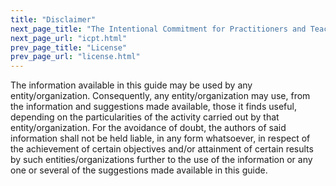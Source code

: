```yaml
---
title: "Disclaimer"
next_page_title: "The Intentional Commitment for Practitioners and Teachers of Sociocracy 3.0 (ICPT)"
next_page_url: "icpt.html"
prev_page_title: "License"
prev_page_url: "license.html"
---
```



The information available in this guide may be used by any entity/organization. Consequently, any entity/organization may use, from the information and suggestions made available, those it finds useful, depending on the particularities of the activity carried out by that entity/organization. For the avoidance of doubt, the authors of said information shall not be held liable, in any form whatsoever, in respect of the achievement of certain objectives and/or attainment of certain results by such entities/organizations further to the use of the information or any one or several of the suggestions made available in this guide.
